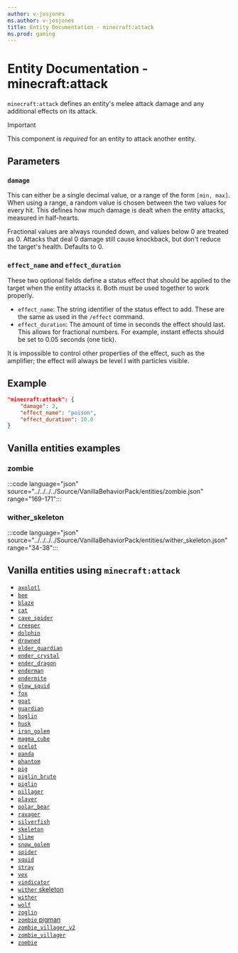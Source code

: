 ```yaml
---
author: v-josjones
ms.author: v-josjones
title: Entity Documentation - minecraft:attack
ms.prod: gaming
---
```


# Entity Documentation - minecraft:attack

`minecraft:attack` defines an entity's melee attack damage and any additional effects on its attack.

>[!IMPORTANT]
> This component is *required* for an entity to attack another entity.

## Parameters

### `damage`

This can either be a single decimal value, or a range of the form `[min, max]`. When using a range, a random value is chosen between the two values for every hit. This defines how much damage is dealt when the entity attacks, measured in half-hearts.

Fractional values are always rounded down, and values below 0 are treated as 0. Attacks that deal 0 damage still cause knockback, but don't reduce the target's health. Defaults to 0.

### `effect_name` and `effect_duration`

These two optional fields define a status effect that should be applied to the target when the entity attacks it. Both must be used together to work properly.

* `effect_name`: The string identifier of the status effect to add. These are the same as used in the `/effect` command.
* `effect_duration`: The amount of time in seconds the effect should last. This allows for fractional numbers. For example, instant effects should be set to 0.05 seconds (one tick).

It is impossible to control other properties of the effect, such as the amplifier; the effect will always be level I with particles visible.

## Example

```json
"minecraft:attack": {
    "damage": 2,
    "effect_name": "poison",
    "effect_duration": 10.0
}
```

## Vanilla entities examples

### zombie

:::code language="json" source="../../../../Source/VanillaBehaviorPack/entities/zombie.json" range="169-171":::

### wither_skeleton

:::code language="json" source="../../../../Source/VanillaBehaviorPack/entities/wither_skeleton.json" range="34-38":::

## Vanilla entities using `minecraft:attack`

- [`axolotl`](../../../../Source/VanillaBehaviorPack_Snippets/entities/axolotl.md)
- [`bee`](../../../../Source/VanillaBehaviorPack_Snippets/entities/bee.md)
- [`blaze`](../../../../Source/VanillaBehaviorPack_Snippets/entities/blaze.md)
- [`cat`](../../../../Source/VanillaBehaviorPack_Snippets/entities/cat.md)
- [`cave_spider`](../../../../Source/VanillaBehaviorPack_Snippets/entities/cave_spider.md)
- [`creeper`](../../../../Source/VanillaBehaviorPack_Snippets/entities/creeper.md)
- [`dolphin`](../../../../Source/VanillaBehaviorPack_Snippets/entities/dolphin.md)
- [`drowned`](../../../../Source/VanillaBehaviorPack_Snippets/entities/drowned.md)
- [`elder_guardian`](../../../../Source/VanillaBehaviorPack_Snippets/entities/elder_guardian.md)
- [`ender_crystal`](../../../../Source/VanillaBehaviorPack_Snippets/entities/ender_crystal.md)
- [`ender_dragon`](../../../../Source/VanillaBehaviorPack_Snippets/entities/ender_dragon.md)
- [`enderman`](../../../../Source/VanillaBehaviorPack_Snippets/entities/enderman.md)
- [`endermite`](../../../../Source/VanillaBehaviorPack_Snippets/entities/endermite.md)
- [`glow_squid`](../../../../Source/VanillaBehaviorPack_Snippets/entities/glow_squid.md)
- [`fox`](../../../../Source/VanillaBehaviorPack_Snippets/entities/fox.md)
- [`goat`](../../../../Source/VanillaBehaviorPack_Snippets/entities/goat.md)
- [`guardian`](../../../../Source/VanillaBehaviorPack_Snippets/entities/guardian.md)
- [`hoglin`](../../../../Source/VanillaBehaviorPack_Snippets/entities/hoglin.md)
- [`husk`](../../../../Source/VanillaBehaviorPack_Snippets/entities/husk.md)
- [`iron_golem`](../../../../Source/VanillaBehaviorPack_Snippets/entities/iron_golem.md)
- [`magma_cube`](../../../../Source/VanillaBehaviorPack_Snippets/entities/magma_cube.md)
- [`ocelot`](../../../../Source/VanillaBehaviorPack_Snippets/entities/ocelot.md)
- [`panda`](../../../../Source/VanillaBehaviorPack_Snippets/entities/panda.md)
- [`phantom`](../../../../Source/VanillaBehaviorPack_Snippets/entities/phantom.md)
- [`pig`](../../../../Source/VanillaBehaviorPack_Snippets/entities/pig.md)
- [`piglin_brute`](../../../../Source/VanillaBehaviorPack_Snippets/entities/piglin_brute.md)
- [`piglin`](../../../../Source/VanillaBehaviorPack_Snippets/entities/piglin.md)
- [`pillager`](../../../../Source/VanillaBehaviorPack_Snippets/entities/pillager.md)
- [`player`](../../../../Source/VanillaBehaviorPack_Snippets/entities/player.md)
- [`polar_bear`](../../../../Source/VanillaBehaviorPack_Snippets/entities/polar_bear.md)
- [`ravager`](../../../../Source/VanillaBehaviorPack_Snippets/entities/ravager.md)
- [`silverfish`](../../../../Source/VanillaBehaviorPack_Snippets/entities/silverfish.md)
- [`skeleton`](../../../../Source/VanillaBehaviorPack_Snippets/entities/skeleton.md)
- [`slime`](../../../../Source/VanillaBehaviorPack_Snippets/entities/slime.md)
- [`snow_golem`](../../../../Source/VanillaBehaviorPack_Snippets/entities/snow_golem.md)
- [`spider`](../../../../Source/VanillaBehaviorPack_Snippets/entities/spider.md)
- [`squid`](../../../../Source/VanillaBehaviorPack_Snippets/entities/squid.md)
- [`stray`](../../../../Source/VanillaBehaviorPack_Snippets/entities/stray.md)
- [`vex`](../../../../Source/VanillaBehaviorPack_Snippets/entities/vex.md)
- [`vindicator`](../../../../Source/VanillaBehaviorPack_Snippets/entities/vindicator.md)
- [`wither` skeleton](../../../../Source/VanillaBehaviorPack_Snippets/entities/wither_skeleton.md)
- [`wither`](../../../../Source/VanillaBehaviorPack_Snippets/entities/wither.md)
- [`wolf`](../../../../Source/VanillaBehaviorPack_Snippets/entities/wolf.md)
- [`zoglin`](../../../../Source/VanillaBehaviorPack_Snippets/entities/zoglin.md)
- [`zombie` pigman](../../../../Source/VanillaBehaviorPack_Snippets/entities/zombie_pigman.md)
- [`zombie_villager_v2`](../../../../Source/VanillaBehaviorPack_Snippets/entities/zombie_villager_v2.md)
- [`zombie_villager`](../../../../Source/VanillaBehaviorPack_Snippets/entities/zombie_villager.md)
- [`zombie`](../../../../Source/VanillaBehaviorPack_Snippets/entities/zombie.md)